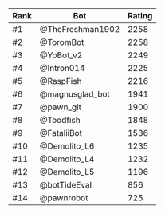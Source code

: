 Rank|Bot|Rating
---|---|---
#1|@TheFreshman1902|2258
#2|@ToromBot|2258
#3|@YoBot_v2|2249
#4|@Intron014|2225
#5|@RaspFish|2216
#6|@magnusglad_bot|1941
#7|@pawn_git|1900
#8|@Toodfish|1848
#9|@FataliiBot|1536
#10|@Demolito_L6|1235
#11|@Demolito_L4|1232
#12|@Demolito_L5|1196
#13|@botTideEval|856
#14|@pawnrobot|725
